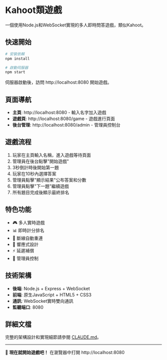 # Kahoot類遊戲

一個使用Node.js和WebSocket實現的多人即時問答遊戲，類似Kahoot。

## 快速開始

```bash
# 安裝依賴
npm install

# 啟動伺服器
npm start
```

伺服器啟動後，訪問 http://localhost:8080 開始遊戲。

## 頁面導航

- **主頁**: http://localhost:8080 - 輸入名字加入遊戲
- **遊戲頁**: http://localhost:8080/game - 遊戲進行頁面
- **後台管理**: http://localhost:8080/admin - 管理員控制台

## 遊戲流程

1. 玩家在主頁輸入名稱，進入遊戲等待頁面
2. 管理員在後台點擊"開始遊戲"
3. 3秒倒計時後開始第一題
4. 玩家在10秒內選擇答案
5. 管理員點擊"顯示結果"公布答案和分數
6. 管理員點擊"下一題"繼續遊戲
7. 所有題目完成後顯示最終排名

## 特色功能

- 🎮 多人實時遊戲
- 📊 即時計分排名
- 🔄 斷線自動重連
- 📱 響應式設計
- ⚡ 延遲補償
- 🎯 管理員控制

## 技術架構

- **後端**: Node.js + Express + WebSocket
- **前端**: 原生JavaScript + HTML5 + CSS3
- **通訊**: WebSocket實時雙向通訊
- **監聽端口**: 8080

## 詳細文檔

完整的架構設計和實現細節請參閱 [CLAUDE.md](CLAUDE.md)。

---

🎯 **現在就開始遊戲吧！** 在瀏覽器中打開 http://localhost:8080
